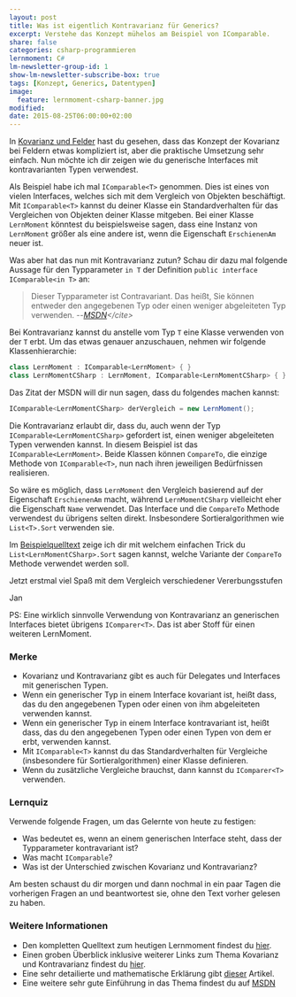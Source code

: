 ```yaml
---
layout: post
title: Was ist eigentlich Kontravarianz für Generics?
excerpt: Verstehe das Konzept mühelos am Beispiel von IComparable.
share: false
categories: csharp-programmieren
lernmoment: C#
lm-newsletter-group-id: 1
show-lm-newsletter-subscribe-box: true
tags: [Konzept, Generics, Datentypen]
image:
  feature: lernmoment-csharp-banner.jpg
modified:
date: 2015-08-25T06:00:00+02:00
---
```


In [Kovarianz und Felder](/csharp-programmieren/kovariante-felder/) hast du gesehen, dass das Konzept der Kovarianz bei Feldern etwas kompliziert ist, aber die praktische Umsetzung sehr einfach. Nun möchte ich dir zeigen wie du generische Interfaces mit kontravarianten Typen verwendest.

Als Beispiel habe ich mal `IComparable<T>` genommen. Dies ist eines von vielen Interfaces, welches sich mit dem Vergleich von Objekten beschäftigt. Mit `IComparable<T>` kannst du deiner Klasse ein Standardverhalten für das Vergleichen von Objekten deiner Klasse mitgeben. Bei einer Klasse `LernMoment` könntest du beispielsweise sagen, dass eine Instanz von `LernMoment` größer als eine andere ist, wenn die Eigenschaft `ErschienenAm` neuer ist.

Was aber hat das nun mit Kontravarianz zutun? Schau dir dazu mal folgende Aussage für den Typparameter `in T` der Definition `public interface IComparable<in T>` an:

> Dieser Typparameter ist Contravariant. Das heißt, Sie können entweder den angegebenen Typ oder einen weniger abgeleiteten Typ verwenden.
> --<cite>[MSDN](https://msdn.microsoft.com/de-de/library/4d7sx9hd(v=VS.110).aspx)</cite>

Bei Kontravarianz kannst du anstelle vom Typ `T` eine Klasse verwenden von der `T` erbt. Um das etwas genauer anzuschauen, nehmen wir folgende Klassenhierarchie:

```cs
class LernMoment : IComparable<LernMoment> { }
class LernMomentCSharp : LernMoment, IComparable<LernMomentCSharp> { }
```

Das Zitat der MSDN will dir nun sagen, dass du folgendes machen kannst:

```cs
IComparable<LernMomentCSharp> derVergleich = new LernMoment();
```

Die Kontravarianz erlaubt dir, dass du, auch wenn der Typ `IComparable<LernMomentCSharp>` gefordert ist, einen weniger abgeleiteten Typen verwenden kannst. In diesem Beispiel ist das `IComparable<LernMoment>`. Beide Klassen können `CompareTo`, die einzige Methode von `IComparable<T>`, nun nach ihren jeweiligen Bedürfnissen realisieren.

So wäre es möglich, dass `LernMoment` den Vergleich basierend auf der Eigenschaft `ErschienenAm` macht, während `LernMomentCSharp` vielleicht eher die Eigenschaft `Name` verwendet. Das Interface und die `CompareTo` Methode verwendest du übrigens selten direkt. Insbesondere Sortieralgorithmen wie `List<T>.Sort` verwenden sie.

Im [Beispielquelltext](https://github.com/LernMoment/csharp/tree/master/IComparableKontravarianz) zeige ich dir mit welchem einfachen Trick du `List<LernMomentCSharp>.Sort` sagen kannst, welche Variante der `CompareTo` Methode verwendet werden soll.

Jetzt erstmal viel Spaß mit dem Vergleich verschiedener Vererbungsstufen

Jan


PS: Eine wirklich sinnvolle Verwendung von Kontravarianz an generischen Interfaces bietet übrigens `IComparer<T>`. Das ist aber Stoff für einen weiteren LernMoment.

### Merke

-	Kovarianz und Kontravarianz gibt es auch für Delegates und Interfaces mit generischen Typen.
-	Wenn ein generischer Typ in einem Interface kovariant ist, heißt dass, das du den angegebenen Typen oder einen von ihm abgeleiteten verwenden kannst.
-	Wenn ein generischer Typ in einem Interface kontravariant ist, heißt dass, das du den angegebenen Typen oder einen Typen von dem er erbt, verwenden kannst.
-	Mit `IComparable<T>` kannst du das Standardverhalten für Vergleiche (insbesondere für Sortieralgorithmen) einer Klasse definieren.
-	Wenn du zusätzliche Vergleiche brauchst, dann kannst du `IComparer<T>` verwenden.

### Lernquiz 

Verwende folgende Fragen, um das Gelernte von heute zu festigen:

-	Was bedeutet es, wenn an einem generischen Interface steht, dass der Typparameter kontravariant ist?
-	Was macht `IComparable`?
-	Was ist der Unterschied zwischen Kovarianz und Kontravarianz?

Am besten schaust du dir morgen und dann nochmal in ein paar Tagen die vorherigen Fragen an und beantwortest sie, ohne den Text vorher gelesen zu haben.

### Weitere Informationen

-	Den kompletten Quelltext zum heutigen Lernmoment findest du [hier](https://github.com/LernMoment/csharp/tree/master/IComparableKontravarianz).
-	Einen groben Überblick inklusive weiterer Links zum Thema Kovarianz und Kontravarianz findest du [hier](http://blogs.msdn.com/b/csharpfaq/archive/2010/02/16/covariance-and-contravariance-faq.aspx).
-	Eine sehr detailierte und mathematische Erklärung gibt [dieser](http://tomasp.net/blog/variance-explained.aspx/) Artikel.
-	Eine weitere sehr gute Einführung in das Thema findest du auf [MSDN](https://msdn.microsoft.com/de-de/library/dd799517(v=vs.110).aspx)
